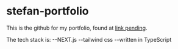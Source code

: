 # stefan-portfolio

This is the github for my portfolio, found at [link pending]().

The tech stack is:
--NEXT.js
--tailwind css
--written in TypeScript
